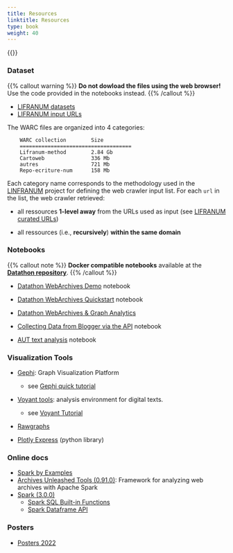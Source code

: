 ```yaml
---
title: Resources
linktitle: Resources
type: book
weight: 40
---
```


{{<toc>}}

### Dataset

{{% callout warning %}}
**Do not dowload the files using the web browser!**  
Use the code provided in the notebooks instead.
{{% /callout %}}

* [LIFRANUM datasets](https://drive.google.com/drive/folders/1mg1n3ojNwg8J61WWMdlO6M344EE6x1Yc?usp=sharing)
* [LIFRANUM input URLs](https://docs.google.com/spreadsheets/d/1A7NndS96T7c3nH45M2isuxb9c1awbfsw/edit?usp=sharing&ouid=111004351597243537219&rtpof=true&sd=true)

The WARC files are organized into 4 categories:

```
    WARC collection        Size
    ====================================
    Lifranum-method        2.84 Gb
    Cartoweb               336 Mb
    autres                 721 Mb
    Repo-ecriture-num      158 Mb
```
 
Each category name corresponds to the methodology used in the [LINFRANUM](https://projet-lifranum.univ-lyon3.fr/) project for defining the web crawler input list. For each `url` in the list, the web crawler retrieved:

* all ressources **1-level away** from the URLs used as input (see [LIFRANUM curated URLs](https://docs.google.com/spreadsheets/d/1A7NndS96T7c3nH45M2isuxb9c1awbfsw/edit?usp=sharing&ouid=111004351597243537219&rtpof=true&sd=true))

* all ressources (i.e., **recursively**) **within the same domain** 


### Notebooks

{{% callout note %}}
**Docker compatible notebooks** available at the **[Datathon repository](https://github.com/javieraespinosa/big-data-analytics-datathon)**.
{{% /callout %}}

* [Datathon WebArchives Demo](https://drive.google.com/file/d/1rKWC1OjhQNVIryelRTrX9uN3_E8yx92e/view?usp=sharing) notebook

* [Datathon WebArchives Quickstart](https://colab.research.google.com/drive/1aL5O2gQBvseLvp61ll_iU48n_HyHkY91?usp=sharing) notebook

* [Datathon WebArchives & Graph Analytics](https://github.com/javieraespinosa/big-data-analytics-datathon/blob/main/notebooks/03-WebArchives%20Graph%20Analytics.ipynb)

* [Collecting Data from Blogger via the API](https://colab.research.google.com/drive/1Ss260r20PwfQunYWvuLjZ2Ljcnu9kSlZ?usp=sharing) notebook

* [AUT text analysis](https://github.com/archivesunleashed/notebooks/blob/main/datathon-nyc/parquet_text_analyis_popline.ipynb) notebook



### Visualization Tools

* [Gephi](https://gephi.org/): Graph Visualization Platform
    - see [Gephi quick tutorial](https://gephi.org/tutorials/gephi-tutorial-quick_start.pdf)

* [Voyant tools](https://voyant-tools.org/): analysis environment for digital texts. 
    - see [Voyant Tutorial](https://voyant-tools.org/docs/#!/guide/tutorial)

* [Rawgraphs](https://www.rawgraphs.io/)

* [Plotly Express](https://plotly.com/python/plotly-express/) (python library)


### Online docs

* [Spark by Examples](https://sparkbyexamples.com)
* [Archives Unleashed Tools (0.91.0)](https://aut.docs.archivesunleashed.org/docs/0.91.0/home): Framework for analyzing web archives with Apache Spark
* [Spark (3.0.0)](https://spark.apache.org/docs/3.0.0/)
    * [Spark SQL Built-in Functions](https://spark.apache.org/docs/3.0.0/api/sql/index.html) 
    * [Spark Dataframe API](https://spark.apache.org/docs/3.0.0/api/python/pyspark.sql.html#pyspark.sql.DataFrame)


### Posters

* [Posters 2022](https://drive.google.com/drive/folders/11PvmV_nnVIX1aoCPT09o9FFQLW4Auln7?usp=share_link)
